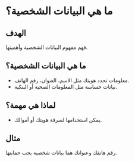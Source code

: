 # ما هي البيانات الشخصية؟

## الهدف
فهم مفهوم البيانات الشخصية وأهميتها.

## ما هي البيانات الشخصية؟
- معلومات تحدد هويتك مثل الاسم، العنوان، رقم الهاتف.
- بيانات حساسة مثل المعلومات الصحية أو البنكية.

## لماذا هي مهمة؟
- يمكن استخدامها لسرقة هويتك أو أموالك.

## مثال
رقم هاتفك وعنوانك هما بيانات شخصية يجب حمايتها.